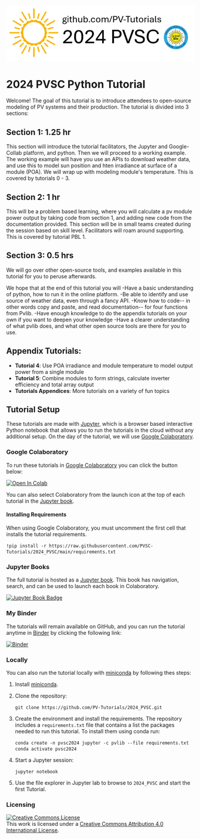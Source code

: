 ![tutorialpromo](images/tutorial_banner.PNG)

# 2024 PVSC Python Tutorial
Welcome! The goal of this tutorial is to introduce attendees to open-source modeling of PV systems and their production.
The tutorial is divided into 3 sections:

## Section 1: 1.25 hr
This section will introduce the tutorial facilitators, the Jupyter and Google-Collab platform, and python. Then we will proceed to a working example.
The working example will have you use an APIs to download weather data, and use this to model sun position and hten irradiance at surface of a module (POA). 
We will wrap up with modeling module's temperature.
This is covered by tutorials 0 - 3.

## Section 2: 1 hr
This will be a problem based learning, where you will calculate a pv module power output by taking code from section 1, and adding new code from the documentation provided.
This section will be in small teams created during the session based on skill level. Facilitators will roam around supporting.
This is covered by tutorial PBL 1.

## Section 3: 0.5 hrs
We will go over other open-source tools, and examples available in this tutorial for you to peruse afterwards.

We hope that at the end of this tutorial you will
-Have a basic understanding of python, how to run it in the online platform.
-Be able to identify and use source of weather data, even through a fancy API.
-Know how to code-- in other words copy and paste, and read documentation-- for four functions from Pvlib.
-Have enough knowledge to do the appendix tutorials on your own if you want to deepen your knowledge
-Have a clearer understanding of what pvlib does, and what other open source tools are there for you to use.

## Appendix Tutorials:
* **Tutorial 4**: Use POA irradiance and module temperature to model output power
  from a single module
* **Tutorial 5**: Combine modules to form strings, calculate inverter efficiency
  and total array output 
* **Tutorials Appendices**: More tutorials on a variety of fun topics

## Tutorial Setup
These tutorials are made with [Jupyter](https://jupyter.org), which is a
browser based interactive Python notebook that allows you to run the tutorials
in the cloud without any additional setup. On the day of the tutorial, we will
use [Google Colaboratory](https://colab.research.google.com/).

### Google Colaboratory
To run these tutorials in [Google Colaboratory](https://colab.research.google.com/)
you can click the button below:

<a target="_blank" href="https://colab.research.google.com/github/PV-Tutorials/2024_PVSC/blob/main/Tutorial%200%20-%20Overview.ipynb">
  <img src="https://colab.research.google.com/assets/colab-badge.svg" alt="Open In Colab"/>
</a>

You can also select Colaboratory from the launch icon at the top of each tutorial
in the [Jupyter book](https://pvsc-tutorials.github.io/2024_PVSC/index.html).

#### Installing Requirements
When using Google Colaboratory, you must uncomment the first cell that installs
the tutorial requirements.

    !pip install -r https://raw.githubusercontent.com/PVSC-Tutorials/2024_PVSC/main/requirements.txt

### Jupyter Books

The full tutorial is hosted as a [Jupyter book](https://jupyterbook.org/intro.html).
This book has navigation, search, and can be used to launch each book in Colaboratory.

[![Jupyter Book Badge](https://jupyterbook.org/badge.svg)](<https://PV-Tutorials.github.io/2024_PVSC/index.html>)

### My Binder

The tutorials will remain available on GitHub, and you can run
the tutorial anytime in [Binder](https://mybinder.org) by clicking the
following link:

[![Binder](https://mybinder.org/badge_logo.svg)](https://mybinder.org/v2/gh/PV-Tutorials/2024_PVSC/main)

### Locally

You can also run the tutorial locally with
[miniconda](https://docs.conda.io/en/latest/miniconda.html) by following thes
steps:

1. Install [miniconda](https://docs.conda.io/en/latest/miniconda.html).

1. Clone the repository:

   ```
   git clone https://github.com/PV-Tutorials/2024_PVSC.git
   ```

1. Create the environment and install the requirements. The repository includes
   a `requirements.txt` file that contains a list the packages needed to run
   this tutorial. To install them using conda run:

   ```
   conda create -n pvsc2024 jupyter -c pvlib --file requirements.txt
   conda activate pvsc2024
   ```

1. Start a Jupyter session:

   ```
   jupyter notebook
   ```

1. Use the file explorer in Jupyter lab to browse to `2024_PVSC`
   and start the first Tutorial.


### Licensing

<a rel="license" href="http://creativecommons.org/licenses/by/4.0/"><img alt="Creative Commons License" style="border-width:0" src="https://i.creativecommons.org/l/by/4.0/88x31.png" /></a><br />This work is licensed under a <a rel="license" href="http://creativecommons.org/licenses/by/4.0/">Creative Commons Attribution 4.0 International License</a>.
